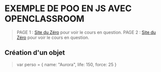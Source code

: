 # EXEMPLE DE POO EN JS AVEC OPENCLASSROOM

> PAGE 1 : [Site du Zéro](https://openclassrooms.com/courses/apprenez-a-coder-avec-javascript/creez-vos-premiers-objets) pour voir le cours en question.
> PAGE 2 : [Site du Zéro](https://openclassrooms.com/courses/apprenez-a-coder-avec-javascript/trop-classe-la-poo) pour voir le cours en question.

## Création d'un objet

> var perso = {
    name: "Aurora",
    life: 150,
    force: 25
  }